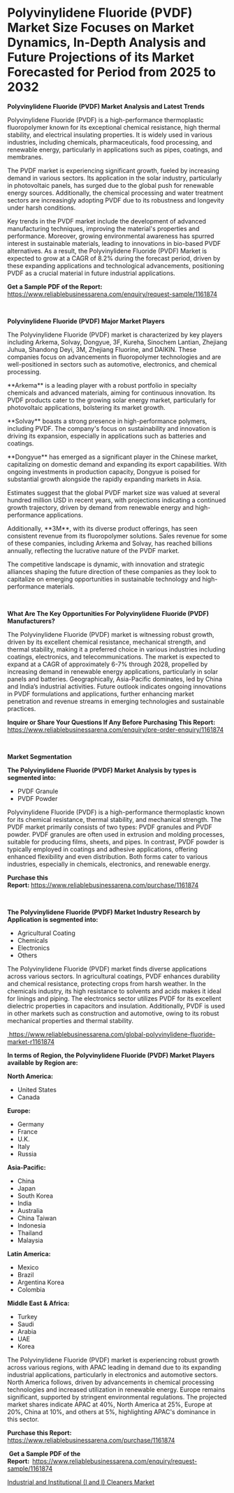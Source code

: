 <p><h1>Polyvinylidene Fluoride (PVDF) Market Size Focuses on Market Dynamics, In-Depth Analysis and Future Projections of its Market Forecasted for Period from 2025 to 2032</h1></p><p><strong>Polyvinylidene Fluoride (PVDF) Market Analysis and Latest Trends</strong></p>
<p><p>Polyvinylidene Fluoride (PVDF) is a high-performance thermoplastic fluoropolymer known for its exceptional chemical resistance, high thermal stability, and electrical insulating properties. It is widely used in various industries, including chemicals, pharmaceuticals, food processing, and renewable energy, particularly in applications such as pipes, coatings, and membranes.</p><p>The PVDF market is experiencing significant growth, fueled by increasing demand in various sectors. Its application in the solar industry, particularly in photovoltaic panels, has surged due to the global push for renewable energy sources. Additionally, the chemical processing and water treatment sectors are increasingly adopting PVDF due to its robustness and longevity under harsh conditions.</p><p>Key trends in the PVDF market include the development of advanced manufacturing techniques, improving the material's properties and performance. Moreover, growing environmental awareness has spurred interest in sustainable materials, leading to innovations in bio-based PVDF alternatives. As a result, the Polyvinylidene Fluoride (PVDF) Market is expected to grow at a CAGR of 8.2% during the forecast period, driven by these expanding applications and technological advancements, positioning PVDF as a crucial material in future industrial applications.</p></p>
<p><strong>Get a Sample PDF of the Report:&nbsp;</strong> <a href="https://www.reliablebusinessarena.com/enquiry/request-sample/1161874?utm_campaign=1912&utm_medium=2&utm_source=Github&utm_content=ia&utm_term=02022025&utm_id=polyvinylidene-fluoride-pvdf">https://www.reliablebusinessarena.com/enquiry/request-sample/1161874</a></p>
<p>&nbsp;</p>
<p><strong>Polyvinylidene Fluoride (PVDF) Major Market Players</strong></p>
<p><p>The Polyvinylidene Fluoride (PVDF) market is characterized by key players including Arkema, Solvay, Dongyue, 3F, Kureha, Sinochem Lantian, Zhejiang Juhua, Shandong Deyi, 3M, Zhejiang Fluorine, and DAIKIN. These companies focus on advancements in fluoropolymer technologies and are well-positioned in sectors such as automotive, electronics, and chemical processing.</p><p>**Arkema** is a leading player with a robust portfolio in specialty chemicals and advanced materials, aiming for continuous innovation. Its PVDF products cater to the growing solar energy market, particularly for photovoltaic applications, bolstering its market growth. </p><p>**Solvay** boasts a strong presence in high-performance polymers, including PVDF. The company's focus on sustainability and innovation is driving its expansion, especially in applications such as batteries and coatings. </p><p>**Dongyue** has emerged as a significant player in the Chinese market, capitalizing on domestic demand and expanding its export capabilities. With ongoing investments in production capacity, Dongyue is poised for substantial growth alongside the rapidly expanding markets in Asia.</p><p>Estimates suggest that the global PVDF market size was valued at several hundred million USD in recent years, with projections indicating a continued growth trajectory, driven by demand from renewable energy and high-performance applications. </p><p>Additionally, **3M**, with its diverse product offerings, has seen consistent revenue from its fluoropolymer solutions. Sales revenue for some of these companies, including Arkema and Solvay, has reached billions annually, reflecting the lucrative nature of the PVDF market.</p><p>The competitive landscape is dynamic, with innovation and strategic alliances shaping the future direction of these companies as they look to capitalize on emerging opportunities in sustainable technology and high-performance materials.</p></p>
<p>&nbsp;</p>
<p><strong>What Are The Key Opportunities For Polyvinylidene Fluoride (PVDF) Manufacturers?</strong></p>
<p><p>The Polyvinylidene Fluoride (PVDF) market is witnessing robust growth, driven by its excellent chemical resistance, mechanical strength, and thermal stability, making it a preferred choice in various industries including coatings, electronics, and telecommunications. The market is expected to expand at a CAGR of approximately 6-7% through 2028, propelled by increasing demand in renewable energy applications, particularly in solar panels and batteries. Geographically, Asia-Pacific dominates, led by China and India’s industrial activities. Future outlook indicates ongoing innovations in PVDF formulations and applications, further enhancing market penetration and revenue streams in emerging technologies and sustainable practices.</p></p>
<p><strong>Inquire or Share Your Questions If Any Before Purchasing This Report:</strong> <a href="https://www.reliablebusinessarena.com/enquiry/pre-order-enquiry/1161874?utm_campaign=1912&utm_medium=2&utm_source=Github&utm_content=ia&utm_term=02022025&utm_id=polyvinylidene-fluoride-pvdf">https://www.reliablebusinessarena.com/enquiry/pre-order-enquiry/1161874</a></p>
<p>&nbsp;</p>
<p><strong>Market Segmentation</strong></p>
<p><strong>The Polyvinylidene Fluoride (PVDF) Market Analysis by types is segmented into:</strong></p>
<p><ul><li>PVDF Granule</li><li>PVDF Powder</li></ul></p>
<p><p>Polyvinylidene Fluoride (PVDF) is a high-performance thermoplastic known for its chemical resistance, thermal stability, and mechanical strength. The PVDF market primarily consists of two types: PVDF granules and PVDF powder. PVDF granules are often used in extrusion and molding processes, suitable for producing films, sheets, and pipes. In contrast, PVDF powder is typically employed in coatings and adhesive applications, offering enhanced flexibility and even distribution. Both forms cater to various industries, especially in chemicals, electronics, and renewable energy.</p></p>
<p><strong>Purchase this Report:&nbsp;</strong><a href="https://www.reliablebusinessarena.com/purchase/1161874?utm_campaign=1912&utm_medium=2&utm_source=Github&utm_content=ia&utm_term=02022025&utm_id=polyvinylidene-fluoride-pvdf">https://www.reliablebusinessarena.com/purchase/1161874</a></p>
<p>&nbsp;</p>
<p><strong>The Polyvinylidene Fluoride (PVDF) Market Industry Research by Application is segmented into:</strong></p>
<p><ul><li>Agricultural Coating</li><li>Chemicals</li><li>Electronics</li><li>Others</li></ul></p>
<p><p>The Polyvinylidene Fluoride (PVDF) market finds diverse applications across various sectors. In agricultural coatings, PVDF enhances durability and chemical resistance, protecting crops from harsh weather. In the chemicals industry, its high resistance to solvents and acids makes it ideal for linings and piping. The electronics sector utilizes PVDF for its excellent dielectric properties in capacitors and insulation. Additionally, PVDF is used in other markets such as construction and automotive, owing to its robust mechanical properties and thermal stability.</p></p>
<p><a href="https://www.reliablebusinessarena.com/global-polyvinylidene-fluoride-market-r1161874?utm_campaign=1912&utm_medium=2&utm_source=Github&utm_content=ia&utm_term=02022025&utm_id=polyvinylidene-fluoride-pvdf">&nbsp;https://www.reliablebusinessarena.com/global-polyvinylidene-fluoride-market-r1161874</a></p>
<p><strong>In terms of Region, the Polyvinylidene Fluoride (PVDF) Market Players available by Region are:</strong></p>
<p>
    <p> <strong> North America: </strong>
        <ul>
            <li>United States</li>
            <li>Canada</li>
        </ul>
        </p> 
    <p> <strong> Europe: </strong>
        <ul>
            <li>Germany</li>
            <li>France</li>
            <li>U.K.</li>
            <li>Italy</li>
            <li>Russia</li>
        </ul>
        </p> 
    <p> <strong> Asia-Pacific: </strong>
        <ul>
            <li>China</li>
            <li>Japan</li>
            <li>South Korea</li>
            <li>India</li>
            <li>Australia</li>
            <li>China Taiwan</li>
            <li>Indonesia</li>
            <li>Thailand</li>
            <li>Malaysia</li>
        </ul>
        </p> 
    <p> <strong> Latin America: </strong>
        <ul>
            <li>Mexico</li>
            <li>Brazil</li>
            <li>Argentina Korea</li>
            <li>Colombia</li>
        </ul>
        </p> 
    <p> <strong> Middle East & Africa: </strong>
        <ul>
            <li>Turkey</li>
            <li>Saudi</li>
            <li>Arabia</li>
            <li>UAE</li>
            <li>Korea</li>
        </ul>
    </p>
    </p>
<p><p>The Polyvinylidene Fluoride (PVDF) market is experiencing robust growth across various regions, with APAC leading in demand due to its expanding industrial applications, particularly in electronics and automotive sectors. North America follows, driven by advancements in chemical processing technologies and increased utilization in renewable energy. Europe remains significant, supported by stringent environmental regulations. The projected market shares indicate APAC at 40%, North America at 25%, Europe at 20%, China at 10%, and others at 5%, highlighting APAC's dominance in this sector.</p></p>
<p><strong>Purchase this Report: </strong><a href="https://www.reliablebusinessarena.com/purchase/1161874?utm_campaign=1912&utm_medium=2&utm_source=Github&utm_content=ia&utm_term=02022025&utm_id=polyvinylidene-fluoride-pvdf">https://www.reliablebusinessarena.com/purchase/1161874</a></p>
<p>&nbsp;<strong>Get a Sample PDF of the Report:&nbsp;&nbsp;</strong><a href="https://www.reliablebusinessarena.com/enquiry/request-sample/1161874?utm_campaign=1912&utm_medium=2&utm_source=Github&utm_content=ia&utm_term=02022025&utm_id=polyvinylidene-fluoride-pvdf">https://www.reliablebusinessarena.com/enquiry/request-sample/1161874</a></p>
<p><strong></strong></p>
<p><p><a href="https://github.com/globismark/Market-Research-Report-List-6/blob/main/industrial-and-institutional-i-and-i-cleaners-market.md?utm_campaign=1912&utm_medium=2&utm_source=Github&utm_content=ia&utm_term=02022025&utm_id=polyvinylidene-fluoride-pvdf">Industrial and Institutional (I and I) Cleaners Market</a></p></p>